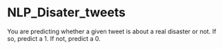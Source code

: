 # NLP_Disater_tweets
You are predicting whether a given tweet is about a real disaster or not. If so, predict a 1. If not, predict a 0.

